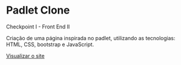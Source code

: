 # Padlet Clone

Checkpoint I - Front End II  

Criação de uma página inspirada no padlet, utilizando as tecnologias: HTML, CSS, bootstrap e JavaScript. 


[Visualizar o site]()
